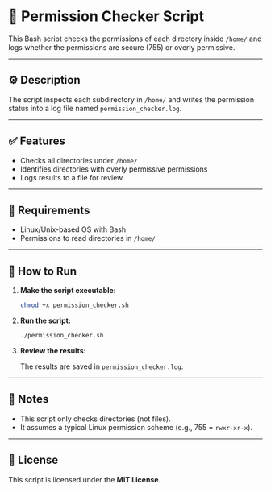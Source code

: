 # 🔐 Permission Checker Script

This Bash script checks the permissions of each directory inside `/home/` and logs whether the permissions are secure (755) or overly permissive.

---

## ⚙️ Description

The script inspects each subdirectory in `/home/` and writes the permission status into a log file named `permission_checker.log`.

---

## ✅ Features

- Checks all directories under `/home/`
- Identifies directories with overly permissive permissions
- Logs results to a file for review

---

## 📌 Requirements

- Linux/Unix-based OS with Bash
- Permissions to read directories in `/home/`

---

## 🚀 How to Run

1. **Make the script executable:**

   ```bash
   chmod +x permission_checker.sh
   ```

2. **Run the script:**

   ```bash
   ./permission_checker.sh
   ```

3. **Review the results:**

   The results are saved in `permission_checker.log`.

---

## 📎 Notes

- This script only checks directories (not files).
- It assumes a typical Linux permission scheme (e.g., 755 = `rwxr-xr-x`).

---

## 📝 License

This script is licensed under the **MIT License**.
